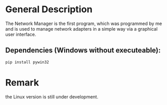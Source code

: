 # General Description

The Network Manager is the first program, which was programmed by me and is used to manage network adapters in a simple way via a graphical user interface.


## Dependencies (Windows without executeable):
```powershell
pip install pywin32
```

# Remark
the Linux version is still under development.
